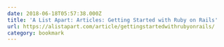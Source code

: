```yaml
---
date: 2018-06-18T05:57:38.000Z
title: 'A List Apart: Articles: Getting Started with Ruby on Rails'
url: https://alistapart.com/article/gettingstartedwithrubyonrails/
category: bookmark
---
```

